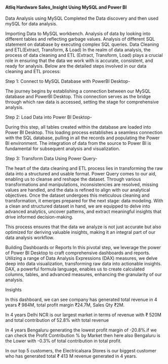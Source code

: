 #### Atliq Hardware Sales_Insight Using MySQL and Power BI

Data Analysis using MySQL
Completed the Data discovery and then used mySQL for data analysis. 

Importing Data to MySQL workbench.
Analysis of data by looking into different tables and reflecting garbage values.
Analysis of different SQL statement on database by executing complex SQL queries.
Data Cleaning and ETL(Extract, Transform, & Load)
In the realm of data analysis, the process of data cleaning and ETL (Extract, Transform, Load) plays a crucial role in ensuring that the data we work with is accurate, consistent, and ready for analysis. Below are the detailed steps involved in our data cleaning and ETL process:

Step 1: Connect to MySQL Database with PowerBI Desktop-

The journey begins by establishing a connection between our MySQL database and PowerBI Desktop. This connection serves as the bridge through which raw data is accessed, setting the stage for comprehensive analysis.

Step 2: Load Data into Power BI Desktop-

During this step, all tables created within the database are loaded into Power BI Desktop. This loading process establishes a seamless connection with the SQL database, pulling in all the records and populating the Power BI environment. The integration of data from the source to Power BI is fundamental for subsequent analysis and visualization.

Step 3: Transform Data Using Power Query-

The heart of the data cleaning and ETL process lies in transforming the raw data into a structured and usable format. Power Query comes to our aid, enabling us to cleanse and reshape the dataset. Through various transformations and manipulations, inconsistencies are resolved, missing values are handled, and the data is refined to align with our analytical objectives. Once the dataset undergoes this meticulous cleaning and transformation, it emerges prepared for the next stage: data modeling. With a clean and structured dataset in hand, we are equipped to delve into advanced analytics, uncover patterns, and extract meaningful insights that drive informed decision-making.

This process ensures that the data we analyze is not just accurate but also optimized for deriving valuable insights, making it an integral part of our data analysis workflow.

Building Dashboards or Reports
In this pivotal step, we leverage the power of Power BI Desktop to craft comprehensive dashboards and reports. Utilizing a range of Data Analysis Expressions (DAX) measures, we delve deep into data visualization, transforming raw data into actionable insights. DAX, a powerful formula language, enables us to create calculated columns, tables, and advanced measures, enhancing the granularity of our analysis.


Insights

In this dashboard, we can see company has generated total revenue in 4 years ₹ 984M, total profit margin ₹24.7M, Sales Qty ₹2M. 

In 4 years Delhi NCR is our largest market in terms of revenue with ₹ 520M and total contribution of 52.8% with total revenue 

In 4 years Bengaluru generating the lowest profit margin of -20.8%.if we can check the Profit Contribution % by Market then here also Bengaluru is the Lower with -0.3% of total contribution in total profit.

In our top 5 customers, the Electricalsara Stores is our biggest customer who has generated total ₹ 413 M revenue generated in 4 years.

